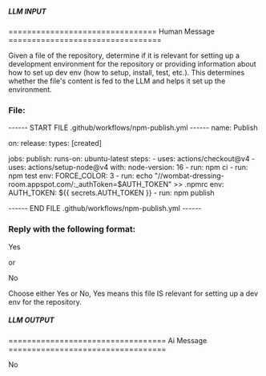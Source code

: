 ##### LLM INPUT #####
================================ Human Message =================================

Given a file of the repository, determine if it is relevant for setting up a development environment for the repository or providing information about how to set up dev env (how to setup, install, test, etc.). This determines whether the file's content is fed to the LLM and helps it set up the environment.

### File:
------ START FILE .github/workflows/npm-publish.yml ------
name: Publish

on:
  release:
    types: [created]

jobs:
  publish:
    runs-on: ubuntu-latest
    steps:
      - uses: actions/checkout@v4
      - uses: actions/setup-node@v4
        with:
          node-version: 16
      - run: npm ci
      - run: npm test
        env:
          FORCE_COLOR: 3
      - run: echo "//wombat-dressing-room.appspot.com/:_authToken=$AUTH_TOKEN" >> .npmrc
        env:
          AUTH_TOKEN: ${{ secrets.AUTH_TOKEN }}
      - run: npm publish

------ END FILE .github/workflows/npm-publish.yml ------

### Reply with the following format:

<rel>Yes</rel>

or

<rel>No</rel>

Choose either Yes or No, Yes means this file IS relevant for setting up a dev env for the repository.

##### LLM OUTPUT #####
================================== Ai Message ==================================

<rel>No</rel>